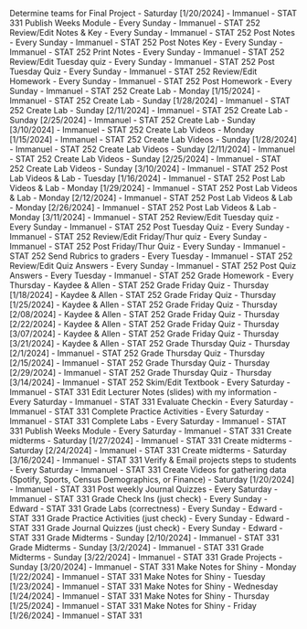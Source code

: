 Determine teams for Final Project - Saturday [1/20/2024] - Immanuel  - STAT 331
Publish Weeks Module - Every Sunday - Immanuel - STAT 252
Review/Edit Notes & Key  - Every Sunday - Immanuel - STAT 252
Post Notes - Every Sunday - Immanuel - STAT 252 
Post Notes Key - Every Sunday - Immanuel - STAT 252
Print Notes - Every Sunday - Immanuel - STAT 252
Review/Edit Tuesday quiz - Every Sunday - Immanuel - STAT 252
Post Tuesday Quiz - Every Sunday - Immanuel - STAT 252
Review/Edit Homework - Every Sunday - Immanuel  - STAT 252
Post Homework - Every Sunday - Immanuel  - STAT 252
Create Lab -  Monday [1/15/2024] - Immanuel - STAT 252
Create Lab -  Sunday [1/28/2024] - Immanuel - STAT 252
Create Lab -  Sunday [2/11/2024] - Immanuel - STAT 252
Create Lab -  Sunday [2/25/2024] - Immanuel - STAT 252
Create Lab -  Sunday [3/10/2024] - Immanuel - STAT 252
Create Lab Videos -  Monday [1/15/2024] - Immanuel - STAT 252
Create Lab Videos -  Sunday [1/28/2024] - Immanuel - STAT 252
Create Lab Videos -  Sunday [2/11/2024] - Immanuel - STAT 252
Create Lab Videos -  Sunday [2/25/2024] - Immanuel - STAT 252
Create Lab Videos -  Sunday [3/10/2024] - Immanuel - STAT 252
Post Lab Videos & Lab -  Tuesday [1/16/2024] - Immanuel - STAT 252
Post Lab Videos & Lab -  Monday [1/29/2024] - Immanuel - STAT 252
Post Lab Videos & Lab -  Monday [2/12/2024] - Immanuel - STAT 252 
Post Lab Videos & Lab -  Monday [2/26/2024] - Immanuel - STAT 252
Post Lab Videos & Lab -  Monday [3/11/2024] - Immanuel - STAT 252 
Review/Edit Tuesday quiz - Every Sunday - Immanuel  - STAT 252
Post Tuesday Quiz - Every Sunday - Immanuel   - STAT 252
Review/Edit Friday/Thur quiz - Every Sunday - Immanuel  - STAT 252
Post Friday/Thur Quiz - Every Sunday - Immanuel  - STAT 252 
Send Rubrics to graders - Every Tuesday - Immanuel  - STAT 252
Review/Edit Quiz Answers - Every Sunday - Immanuel  - STAT 252
Post Quiz Answers - Every Tuesday - Immanuel  - STAT 252
Grade Homework - Every Thursday  - Kaydee & Allen - STAT 252
Grade Friday Quiz - Thursday [1/18/2024] - Kaydee & Allen - STAT 252
Grade Friday Quiz - Thursday [1/25/2024] - Kaydee & Allen - STAT 252
Grade Friday Quiz - Thursday [2/08/2024] - Kaydee & Allen - STAT 252
Grade Friday Quiz - Thursday [2/22/2024] - Kaydee & Allen - STAT 252
Grade Friday Quiz - Thursday [3/07/2024] - Kaydee & Allen - STAT 252
Grade Friday Quiz - Thursday [3/21/2024] - Kaydee & Allen - STAT 252
Grade Thursday Quiz - Thursday [2/1/2024] - Immanuel - STAT 252
Grade Thursday Quiz - Thursday [2/15/2024] - Immanuel - STAT 252
Grade Thursday Quiz - Thursday [2/29/2024] - Immanuel - STAT 252
Grade Thursday Quiz - Thursday [3/14/2024] - Immanuel - STAT 252
Skim/Edit Textbook - Every Saturday - Immanuel - STAT 331
Edit Lecturer Notes (slides) with my information - Every Saturday - Immanuel - STAT 331
Evaluate Checkin - Every Saturday - Immanuel - STAT 331
Complete Practice Activities - Every Saturday - Immanuel - STAT 331
Complete Labs - Every Saturday - Immanuel - STAT 331
Publish Weeks Module - Every Saturday - Immanuel - STAT 331
Create midterms - Saturday  [1/27/2024] - Immanuel - STAT 331
Create midterms - Saturday  [2/24/2024] - Immanuel - STAT 331
Create midterms - Saturday  [3/16/2024] - Immanuel - STAT 331
Verify & Email projects steps to students - Every Saturday - Immanuel - STAT 331
Create Videos for gathering data (Spotify, Sports, Census Demographics, or Finance) - Saturday  [1/20/2024] - Immanuel - STAT 331
Post weekly Journal Quizzes - Every Saturday - Immanuel - STAT 331
Grade Check Ins (just check) - Every Sunday - Edward - STAT 331
Grade Labs (correctness) - Every Sunday - Edward - STAT 331
Grade Practice Activities (just check) - Every Sunday - Edward - STAT 331
Grade Journal Quizzes (just check) - Every Sunday - Edward - STAT 331
Grade Midterms - Sunday [2/10/2024] - Immanuel  - STAT 331
Grade Midterms - Sunday [3/2/2024] - Immanuel  - STAT 331
Grade Midterms - Sunday [3/22/2024] - Immanuel  - STAT 331
Grade Projects - Sunday [3/20/2024] - Immanuel  - STAT 331
Make Notes for Shiny - Monday [1/22/2024]  - Immanuel - STAT 331
Make Notes for Shiny - Tuesday [1/23/2024]  - Immanuel - STAT 331
Make Notes for Shiny - Wednesday [1/24/2024]  - Immanuel - STAT 331
Make Notes for Shiny - Thursday [1/25/2024]  - Immanuel - STAT 331
Make Notes for Shiny - Friday [1/26/2024]  - Immanuel - STAT 331
